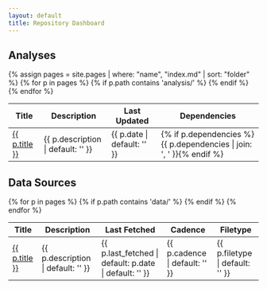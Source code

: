 ```yaml
---
layout: default
title: Repository Dashboard
---
```


## Analyses

<table id="analysis-table" class="table table-striped">
  <thead>
    <tr>
      <th>Title</th>
      <th>Description</th>
      <th>Last Updated</th>
      <th>Dependencies</th>
    </tr>
  </thead>
  <tbody>
{% assign pages = site.pages | where: "name", "index.md" | sort: "folder" %}
{% for p in pages %}
{% if p.path contains 'analysis/' %}
    <tr>
      <td><a href="{{ p.url }}">{{ p.title }}</a></td>
      <td>{{ p.description | default: '' }}</td>
      <td>{{ p.date | default: '' }}</td>
      <td>{% if p.dependencies %}{{ p.dependencies | join: ', ' }}{% endif %}</td>
    </tr>
{% endif %}
{% endfor %}
  </tbody>
</table>

## Data Sources

<table id="data-table" class="table table-striped">
  <thead>
    <tr>
      <th>Title</th>
      <th>Description</th>
      <th>Last Fetched</th>
      <th>Cadence</th>
      <th>Filetype</th>
    </tr>
  </thead>
  <tbody>
{% for p in pages %}
{% if p.path contains 'data/' %}
    <tr>
      <td><a href="{{ p.url }}">{{ p.title }}</a></td>
      <td>{{ p.description | default: '' }}</td>
      <td>{{ p.last_fetched | default: p.date | default: '' }}</td>
      <td>{{ p.cadence | default: '' }}</td>
      <td>{{ p.filetype | default: '' }}</td>
    </tr>
{% endif %}
{% endfor %}
  </tbody>
</table>

<script>
  document.addEventListener('DOMContentLoaded', function(){
    new DataTable('#analysis-table');
    new DataTable('#data-table');
  });
</script>
